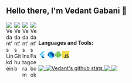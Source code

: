 ## Hello there, I'm Vedant Gabani 👋
<a href="https://www.linkedin.com/in/vedant-gabani-b80ba9134">
  <img align="left" alt="Vedant's Linkdein" width="22px" src="https://cdn.jsdelivr.net/npm/simple-icons@v3/icons/linkedin.svg" />
</a>
<a href="https://github.com/VedantGabani">
  <img align="left" alt="Vedant's Github" width="22px" src="https://cdn.jsdelivr.net/npm/simple-icons@v3/icons/github.svg" />
</a>

<a href="https://www.instagram.com/vedant.001/">
  <img align="left" alt="Vedant's Instagram" width="22px" src="https://cdn.jsdelivr.net/npm/simple-icons@v3/icons/instagram.svg" />
</a>
<a href="https://www.facebook.com/vedantgabani5">
  <img align="left" alt="Vedant's Facebook" width="22px" src="https://cdn.jsdelivr.net/npm/simple-icons@v3/icons/facebook.svg" />
</a><br/>
<br/>





**Languages and Tools:**  

<code><img height="20" src="https://raw.githubusercontent.com/github/explore/80688e429a7d4ef2fca1e82350fe8e3517d3494d/topics/flutter/flutter.png"></code>
<code><img height="20" src="https://raw.githubusercontent.com/github/explore/80688e429a7d4ef2fca1e82350fe8e3517d3494d/topics/dart/dart.png"></code><code><img height="20" src="https://raw.githubusercontent.com/github/explore/80688e429a7d4ef2fca1e82350fe8e3517d3494d/topics/android/android.png"></code><code><img height="20" src="https://raw.githubusercontent.com/github/explore/80688e429a7d4ef2fca1e82350fe8e3517d3494d/topics/javascript/javascript.png"></code>
<br/>

<a href="https://github.com/VedantGabani">
  <img align="center" src="https://github-readme-stats.vercel.app/api/top-langs/?username=VedantGabani&theme=buefy&hide_langs_below=1&layout=compact" />
</a>
<a href="https://github.com/VedantGabani">
 <img align="center" src="https://github-readme-stats.vercel.app/api?username=VedantGabani&show_icons=true&theme=buefy&line_height=27&include_all_commits=true" alt="Vedant's github stats"/>
</a>
<a href="https://github.com/VedantGabani/Quiz-Application-using-Flutter">
  <img align="center" src="https://github-readme-stats.vercel.app/api/pin/?username=VedantGabani&repo=Quiz-Application-using-Flutter&theme=buefy" />
</a>
<a href="https://github.com/VedantGabani/Student-Career-Area-Prediction">
 <img align="center" src="https://github-readme-stats.vercel.app/api/pin/?username=VedantGabani&repo=Student-Career-Area-Prediction&theme=buefy" />
</a>

<div align="center">

</div>

